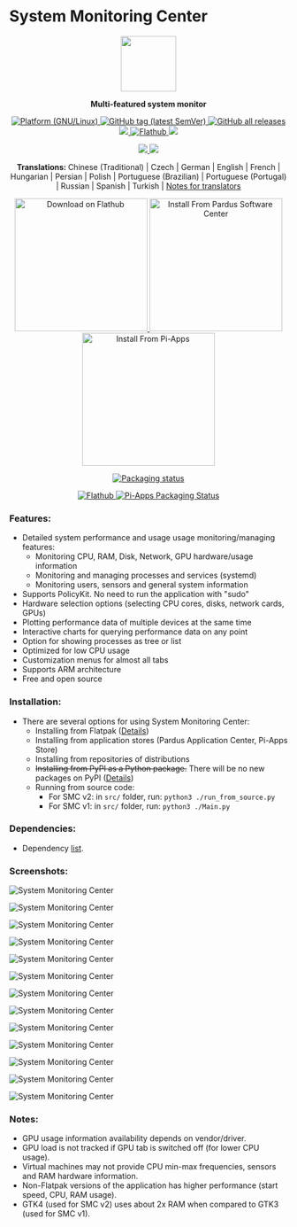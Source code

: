# System Monitoring Center

<p align="center">
    <img src="https://github.com/hakandundar34coding/system-monitoring-center/blob/master/data/icons/hicolor/scalable/apps/system-monitoring-center.svg" width="100">
</p>


<p align="center">
    <strong>
        Multi-featured system monitor
    </strong>
</p>


<p align="center">
    <a href="https://github.com/hakandundar34coding/system-monitoring-center/tags">
        <img alt="Platform (GNU/Linux)" src="https://img.shields.io/badge/platform-GNU/Linux-blue.svg"/>
    </a>
    <a href="https://github.com/hakandundar34coding/system-monitoring-center/tags">
        <img alt="GitHub tag (latest SemVer)" src="https://img.shields.io/github/v/tag/hakandundar34coding/system-monitoring-center?sort=semver">
    </a>
    <a href="https://github.com/hakandundar34coding/system-monitoring-center/tags">
        <img alt="GitHub all releases" src="https://img.shields.io/github/downloads/hakandundar34coding/system-monitoring-center/total">
    </a>
    <a href="https://pypi.org/project/system-monitoring-center/">
        <img src="https://static.pepy.tech/personalized-badge/system-monitoring-center?period=total&units=international_system&left_color=grey&right_color=green&left_text=downloads"/>
    </a>
    <a href="https://flathub.org/apps/details/io.github.hakandundar34coding.system-monitoring-center">
        <img alt="Flathub" src="https://img.shields.io/flathub/downloads/io.github.hakandundar34coding.system-monitoring-center">
    </a>
    <a href="https://github.com/hakandundar34coding/system-monitoring-center/blob/master/Changes.md">
        <img src="https://img.shields.io/badge/View-Changelog-b37840">
    </a>
</p>


<p align="center">
    <a href="https://github.com/hakandundar34coding/system-monitoring-center/tags">
        <img src="https://img.shields.io/badge/Code-Python3-52a381">
    </a>
    <a href="https://github.com/hakandundar34coding/system-monitoring-center/tags">
        <img src="https://img.shields.io/badge/GUI-GTK4-52a381">
    </a>
</p>


<p align="center">
    <strong>
        Translations:
    </strong>
    Chinese (Traditional) | Czech | German | English | French | Hungarian | Persian | Polish | Portuguese (Brazilian) | Portuguese (Portugal) | Russian | Spanish | Turkish | <a href="docs/translations.md">Notes for translators</a>
</p>


<p align="center">
    <a href='https://flathub.org/apps/details/io.github.hakandundar34coding.system-monitoring-center'>
        <img width='240' alt='Download on Flathub' src='https://dl.flathub.org/assets/badges/flathub-badge-en.svg'/>
    </a>
    <a href='https://apps.pardus.org.tr/app/system-monitoring-center'>
        <img width='240' alt='Install From Pardus Software Center' src='https://github.com/hakandundar34coding/system-monitoring-center/raw/master/docs/download_image_pardus.svg'/>
    </a>
    <a href='https://github.com/Botspot/pi-apps'>
        <img width='240' alt='Install From Pi-Apps' src='https://github.com/Botspot/pi-apps/blob/master/icons/badge.png?raw=true'/>
    </a>
</p>


<p align="center">
    <a href="https://repology.org/project/system-monitoring-center/versions">
        <img src="https://repology.org/badge/vertical-allrepos/system-monitoring-center.svg" alt="Packaging status">
    </a>
</p>
<p align="center">
    <a href="https://flathub.org/apps/details/io.github.hakandundar34coding.system-monitoring-center">
        <img alt="Flathub" src="https://img.shields.io/flathub/v/io.github.hakandundar34coding.system-monitoring-center">
    </a>
    <a href="https://github.com/Botspot/pi-apps">
        <img src="https://img.shields.io/badge/dynamic/json?color=blue&label=Pi-Apps&query=%24..%5B%3F%28%40.Name%3D%3D%22System%20Monitoring%20Center%22%29%5D.Version&url=https%3A%2F%2Fraw.githubusercontent.com%2FBotspot%2Fpi-apps-analytics%2Fmain%2Fpackage_data.json" alt="Pi-Apps Packaging Status">
    </a>
</p>

### Features:
- Detailed system performance and usage usage monitoring/managing features:
    - Monitoring CPU, RAM, Disk, Network, GPU hardware/usage information
    - Monitoring and managing processes and services (systemd)
    - Monitoring users, sensors and general system information
- Supports PolicyKit. No need to run the application with "sudo"
- Hardware selection options (selecting CPU cores, disks, network cards, GPUs)
- Plotting performance data of multiple devices at the same time
- Interactive charts for querying performance data on any point
- Option for showing processes as tree or list
- Optimized for low CPU usage
- Customization menus for almost all tabs
- Supports ARM architecture
- Free and open source


### Installation:
- There are several options for using System Monitoring Center:
    - Installing from Flatpak ([Details](docs/flatpak.md))
    - Installing from application stores (Pardus Application Center, Pi-Apps Store)
    - Installing from repositories of distributions
    - ~~Installing from PyPI as a Python package.~~ There will be no new packages on PyPI ([Details](docs/uninstall_pypi_package.md))
    - Running from source code:
      - For SMC v2: in ```src/``` folder, run: ```python3 ./run_from_source.py```
      - For SMC v1: in ```src/``` folder, run: ```python3 ./Main.py```


### Dependencies:
- Dependency [list](docs/dependencies.md).


### Screenshots:

![System Monitoring Center](screenshots/summary_tab_dark_system_theme.png)

![System Monitoring Center](screenshots/cpu_tab_dark_system_theme.png)

![System Monitoring Center](screenshots/cpu_tab_white_system_theme.png)

![System Monitoring Center](screenshots/cpu_tab_per_core_dark_system_theme.png)

![System Monitoring Center](screenshots/memory_tab_white_system_theme.png)

![System Monitoring Center](screenshots/disk_tab_menu_white_system_theme.png)

![System Monitoring Center](screenshots/network_tab_dark_system_theme.png)

![System Monitoring Center](screenshots/gpu_tab_dark_system_theme.png)

![System Monitoring Center](screenshots/sensors_tab_dark_system_theme.png)

![System Monitoring Center](screenshots/processes_list_view_dark_system_theme.png)

![System Monitoring Center](screenshots/services_tab_dark_system_theme.png)

![System Monitoring Center](screenshots/system_tab_dark_system_theme.png)

![System Monitoring Center](screenshots/settings_dark_system_theme.png)


### Notes:
- GPU usage information availability depends on vendor/driver.
- GPU load is not tracked if GPU tab is switched off (for lower CPU usage).
- Virtual machines may not provide CPU min-max frequencies, sensors and RAM hardware information.
- Non-Flatpak versions of the application has higher performance (start speed, CPU, RAM usage).
- GTK4 (used for SMC v2) uses about 2x RAM when compared to GTK3 (used for SMC v1).


